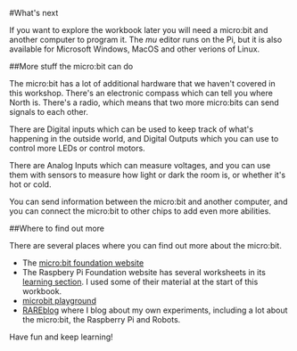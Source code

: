 

#What's next

If you want to explore the workbook later you will need a micro:bit and another
computer to program it. The *mu* editor runs on the Pi, but it is also
available for Microsoft Windows, MacOS and other verions of Linux. 


##More stuff the micro:bit can do

The micro:bit has a lot of additional hardware that we haven't covered in this
workshop. There's an electronic compass which can tell you where North is.
There's a radio, which means that two more micro:bits can send signals to each
other.

There are Digital inputs which can be used to keep track of what's happening in
the outside world, and Digital Outputs which you can use to control more LEDs or
control motors.

There are Analog Inputs which can measure voltages, and you can use them with
sensors to measure how light or dark the room is, or whether it's hot or cold.

You can send information between the micro:bit and another computer, and you can connect
the micro:bit to other chips to add even more abilities.


##Where to find out more

There are several places where you can find out more about the micro:bit.

* The [micro:bit foundation website](http://www.microbit.org/)
* The Raspbery Pi Foundation website has several worksheets in its
[learning section](https://www.raspberrypi.org/learning/).
I used some of their material at the start of this workbook.
* [microbit playground](https://microbit-playground.co.uk/)
* [RAREblog](http://blog.rareschool.com/) where I blog about my own experiments,
including a lot about the micro:bit, the Raspberry Pi and Robots.
 
 Have fun and keep learning!



